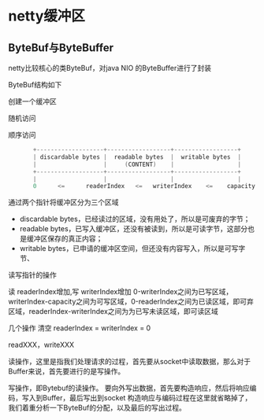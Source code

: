 # netty缓冲区



## ByteBuf与ByteBuffer

netty比较核心的类ByteBuf，对java NIO 的ByteBuffer进行了封装

ByteBuf结构如下

创建一个缓冲区

随机访问



顺序访问

```java
       +-------------------+------------------+------------------+
       | discardable bytes |  readable bytes  |  writable bytes  |
       |                   |     (CONTENT)    |                  |
       +-------------------+------------------+------------------+
       |                   |                  |                  |
       0      <=      readerIndex   <=   writerIndex    <=    capacity
```

通过两个指针将缓冲区分为三个区域

- discardable bytes，已经读过的区域，没有用处了，所以是可废弃的字节；
- readable bytes，已写入缓冲区，还没有被读到，所以是可读字节，这部分也是缓冲区保存的真正内容；
- writable bytes，已申请的缓冲区空间，但还没有内容写入，所以是可写字节、



读写指针的操作

读 readerIndex增加,写 writerIndex增加 0-writerIndex之间为已写区域，writerIndex-capacity之间为可写区域，0-readerIndex之间为已读区域，即可弃区域，readerIndex-writerIndex之间为为已写未读区域，即可读区域

几个操作
清空 readerIndex = writerIndex = 0

readXXX，writeXXX


读操作，这里是指我们处理请求的过程，首先要从socket中读取数据，那么对于Buffer来说，首先要进行的是写操作。




写操作，即Bytebuf的读操作。
要向外写出数据，首先要构造响应，然后将响应编码，写入到Buffer，最后写出到socket
构造响应与编码过程在这里就省略掉了，我们着重分析一下ByteBuf的分配，以及最后的写出过程。





